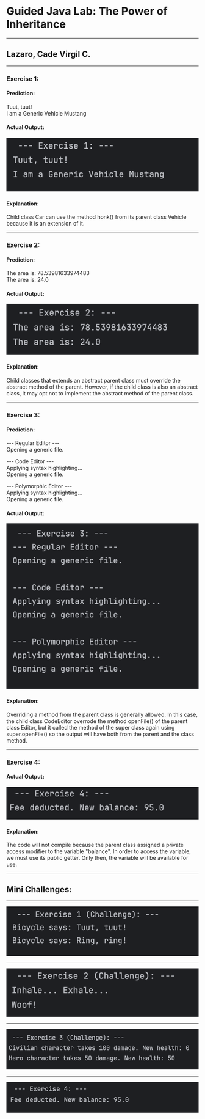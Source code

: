 # Guided Java Lab: The Power of Inheritance

---

## Lazaro, Cade Virgil C.

---

### Exercise 1:


#### Prediction:
Tuut, tuut! </br>
I am a Generic Vehicle Mustang

#### Actual Output:

![sc](ex1.png)

#### Explanation:
Child class Car can use the method honk() from 
its parent class Vehicle because it is an extension of it.


---

### Exercise 2:


#### Prediction:
The area is: 78.53981633974483 </br>
The area is: 24.0


#### Actual Output:

![sc](ex2.png)

#### Explanation:
Child classes that extends an abstract parent class
must override the abstract method of the parent. However,
if the child class is also an abstract class, it may opt not to
implement the abstract method of the parent class.

---

### Exercise 3:


#### Prediction:
--- Regular Editor --- </br>
Opening a generic file.

--- Code Editor ---</br>
Applying syntax highlighting...</br>
Opening a generic file.

--- Polymorphic Editor ---</br>
Applying syntax highlighting...</br>
Opening a generic file.


#### Actual Output:

![sc](ex3.png)

#### Explanation:
Overriding a method from the parent class is generally allowed. In this
case, the child class CodeEditor overrode the method
openFile() of the parent class Editor, but it called the
method of the super class again using super.openFile() so the
output will have both from the parent and the class method.


---

### Exercise 4:

#### Actual Output:

![sc](ex4.png)

#### Explanation:
The code will not compile because the parent class assigned
a private access modifier to the variable "balance". In order to
access the variable, we must use its public getter. Only then, the variable
will be available for use.


---

## Mini Challenges:

---

![sc](chal1.png)

---

![sc](chal2.png)

---

![sc](chal3.png)

---

![sc](chal4.png)





